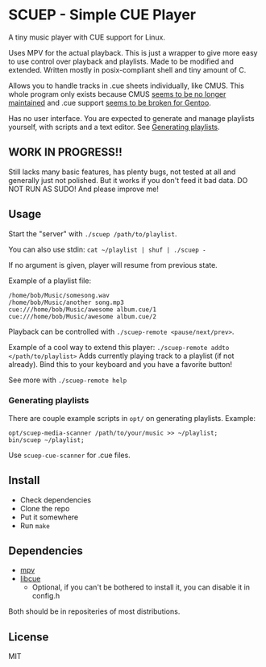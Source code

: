 # SCUEP - Simple CUE Player
A tiny music player with CUE support for Linux.

Uses MPV for the actual playback. This is just a wrapper to give more easy to use control over playback and playlists. Made to be modified and extended. Written mostly in posix-compliant shell and tiny amount of C.

Allows you to handle tracks in .cue sheets individually, like CMUS. This whole program only exists because CMUS [seems to be no longer maintained](https://github.com/cmus/cmus/issues/856) and .cue support [seems to be broken for Gentoo](https://github.com/cmus/cmus/issues/886).

Has no user interface. You are expected to generate and manage playlists yourself, with scripts and a text editor. See [Generating playlists](#generating-playlists).

## WORK IN PROGRESS!!
Still lacks many basic features, has plenty bugs, not tested at all and generally just not polished. But it works if you don't feed it bad data. DO NOT RUN AS SUDO! And please improve me!


## Usage

Start the "server" with ``./scuep /path/to/playlist``.

You can also use stdin: ``cat ~/playlist | shuf | ./scuep -``

If no argument is given, player will resume from previous state.

Example of a playlist file:
```
/home/bob/Music/somesong.wav
/home/bob/Music/another song.mp3
cue:///home/bob/Music/awesome album.cue/1
cue:///home/bob/Music/awesome album.cue/2
```

Playback can be controlled with 
```./scuep-remote <pause/next/prev>```.

Example of a cool way to extend this player:
```./scuep-remote addto </path/to/playlist>```
Adds currently playing track to a playlist (if not already). Bind this to your keyboard and you have a favorite button!

See more with ``./scuep-remote help``

### Generating playlists
There are couple example scripts in ``opt/`` on generating playlists.
Example:
```
opt/scuep-media-scanner /path/to/your/music >> ~/playlist;
bin/scuep ~/playlist;
```
Use ``scuep-cue-scanner`` for .cue files.

## Install
- Check dependencies
- Clone the repo
- Put it somewhere
- Run ``make``

## Dependencies
- [mpv](https://github.com/mpv-player/mpv)
- [libcue](https://github.com/lipnitsk/libcue) 
  - Optional, if you can't be bothered to install it, you can disable it in config.h

Both should be in repositeries of most distributions.

## License
MIT
